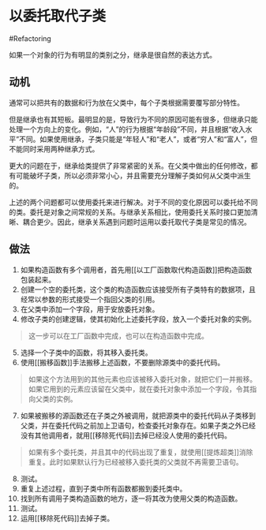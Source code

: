 # 以委托取代子类
#Refactoring 

如果一个对象的行为有明显的类别之分，继承是很自然的表达方式。

## 动机

通常可以把共有的数据和行为放在父类中，每个子类根据需要覆写部分特性。

但是继承也有其短板。最明显的是，导致行为不同的原因可能有很多，但继承只能处理一个方向上的变化。例如，“人”的行为根据“年龄段”不同，并且根据“收入水平”不同。如果使用继承，子类只能是“年轻人”和“老人”，或者“穷人”和“富人”，但不能同时采用两种继承方式。

更大的问题在于，继承给类提供了非常紧密的关系。在父类中做出的任何修改，都有可能破坏子类，所以必须非常小心，并且需要充分理解子类如何从父类中派生的。

上述的两个问题都可以使用委托来进行解决。对于不同的变化原因可以委托给不同的类。委托是对象之间常规的关系。与继承关系相比，使用委托关系时接口更加清晰、耦合更少。因此，继承关系遇到问题时运用以委托取代子类是常见的情况。

## 做法

1. 如果构造函数有多个调用者，首先用[[以工厂函数取代构造函数]]把构造函数包装起来。
2. 创建一个空的委托类，这个类的构造函数应该接受所有子类特有的数据项，且经常以参数的形式接受一个指回父类的引用。
3. 在父类中添加一个字段，用于安放委托对象。
4. 修改子类的创建逻辑，使其初始化上述委托字段，放入一个委托对象的实例。

> 这一步可以在工厂函数中完成，也可以在构造函数中完成。

5. 选择一个子类中的函数，将其移入委托类。
6. 使用[[搬移函数]]手法搬移上述函数，不要删除源类中的委托代码。

> 如果这个方法用到的其他元素也应该被移入委托对象，就把它们一并搬移。如果它用到的元素应该留在父类中，就在委托对象中添加一个字段，令其指向父类的实例。

7. 如果被搬移的源函数还在子类之外被调用，就把源类中的委托代码从子类移到父类，并在委托代码之前加上卫语句，检查委托对象存在。如果子类之外已经没有其他调用者，就用[[移除死代码]]去掉已经没人使用的委托代码。

> 如果有多个委托类，并且其中的代码出现了重复，就使用[[提炼超类]]消除重复。此时如果默认行为已经被移入委托类的父类就不再需要卫语句。

8. 测试。
9. 重复上述过程，直到子类中所有函数都搬到委托类中。
10. 找到所有调用子类构造函数的地方，逐一将其改为使用父类的构造函数。
11. 测试。
12. 运用[[移除死代码]]去掉子类。
